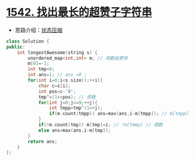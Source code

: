 # [1542. 找出最长的超赞子字符串](https://leetcode-cn.com/problems/find-longest-awesome-substring/)

+ 思路介绍：[状态压缩](https://leetcode-cn.com/problems/find-longest-awesome-substring/solution/zhuang-tai-ya-suo-biao-ji-xiang-xi-yi-dong-javashu/)

```cpp
class Solution {
public:
    int longestAwesome(string s) {
        unordered_map<int,int> m; // 用数组更快
        m[0]=-1;
        int tmp=0;
        int ans=1; // ans =0 ;
        for(int i=0;i<s.size();++i){
            char c=s[i];
            int pos=c-'0';
            tmp^=(1<<pos); // 奇数
            for(int j=0;j<=9;++j){
                int tmpp=tmp^(1<<j);
                if(m.count(tmpp)) ans=max(ans,i-m[tmpp]); // m[tmpp]
            }
            if(!m.count(tmp)) m[tmp]=i; // !m[tmmp] // 偶数
            else ans=max(ans,i-m[tmp]);
        }
        return ans;
    }
};
```